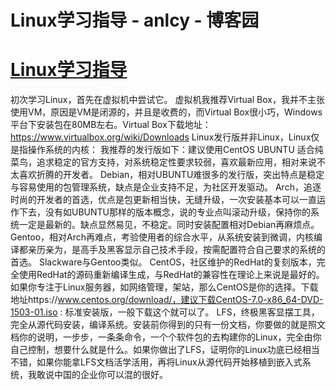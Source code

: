 
# Linux学习指导 - anlcy - 博客园






# [Linux学习指导](https://www.cnblogs.com/camilla/p/7090272.html)
初次学习Linux，首先在虚拟机中尝试它。 虚拟机我推荐Virtual Box，我并不主张使用VM，原因是VM是闭源的，并且是收费的，而Virtual Box很小巧，Windows平台下安装包在80MB左右。Virtual Box下载地址：https://www.virtualbox.org/wiki/Downloads
Linux发行版并非Linux，Linux仅是指操作系统的内核：
我推荐的发行版如下：建议使用CentOS
UBUNTU 适合纯菜鸟，追求稳定的官方支持，对系统稳定性要求较弱，喜欢最新应用，相对来说不太喜欢折腾的开发者。
Debian，相对UBUNTU难很多的发行版，突出特点是稳定与容易使用的包管理系统，缺点是企业支持不足，为社区开发驱动。
Arch，追逐时尚的开发者的首选，优点是包更新相当快，无缝升级，一次安装基本可以一直运作下去，没有如UBUNTU那样的版本概念，说的专业点叫滚动升级，保持你的系统一定是最新的。缺点显然易见，不稳定。同时安装配置相对Debian再麻烦点。
Gentoo，相对Arch再难点，考验使用者的综合水平，从系统安装到微调，内核编译都亲历亲为，是高手及黑客显示自己技术手段，按需配置符合自己要求的系统的首选。
Slackware与Gentoo类似。
CentOS，社区维护的RedHat的复刻版本，完全使用RedHat的源码重新编译生成，与RedHat的兼容性在理论上来说是最好的。如果你专注于Linux服务器，如网络管理，架站，那么CentOS是你的选择。下载地址https://www.centos.org/download/，建议下载CentOS-7.0-x86_64-DVD-1503-01.iso : 标准安装版，一般下载这个就可以了。
LFS，终极黑客显摆工具，完全从源代码安装，编译系统。安装前你得到的只有一份文档，你要做的就是照文档你的说明，一步步，一条条命令，一个个软件包的去构建你的Linux，完全由你自己控制，想要什么就是什么。如果你做出了LFS，证明你的Linux功底已经相当不错，如果你能拿LFS文档活学活用，再将Linux从源代码开始移植到嵌入式系统，我敢说中国的企业你可以混的很好。





